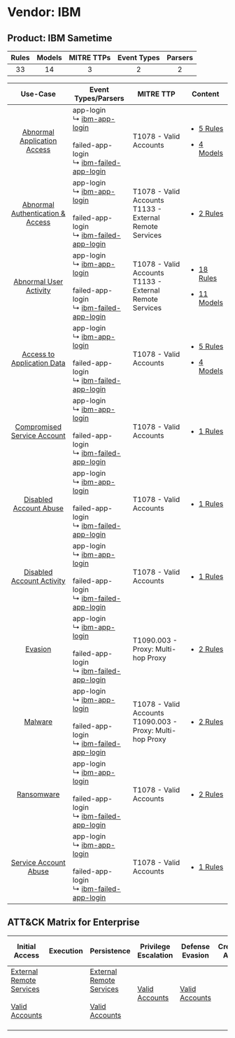 Vendor: IBM
===========
Product: IBM Sametime
---------------------
| Rules | Models | MITRE TTPs | Event Types | Parsers |
|:-----:|:------:|:----------:|:-----------:|:-------:|
|  33   |   14   |     3      |      2      |    2    |

|                                           Use-Case                                           | Event Types/Parsers                                                                                                                                                               | MITRE TTP                                                        | Content                                                                                                                 |
|:--------------------------------------------------------------------------------------------:| --------------------------------------------------------------------------------------------------------------------------------------------------------------------------------- | ---------------------------------------------------------------- | ----------------------------------------------------------------------------------------------------------------------- |
|      [Abnormal Application Access](../../../UseCases/uc_abnormal_application_access.md)      |  app-login<br> ↳ [ibm-app-login](Parsers/parserContent_ibm-app-login.md)<br><br> failed-app-login<br> ↳ [ibm-failed-app-login](Parsers/parserContent_ibm-failed-app-login.md)<br> | T1078 - Valid Accounts<br>                                       | [<ul><li>5 Rules</li></ul><ul><li>4 Models</li></ul>](Rules_Models/r_m_ibm_ibm_sametime_Abnormal_Application_Access.md) |
| [Abnormal Authentication & Access](../../../UseCases/uc_abnormal_authentication_&_access.md) |  app-login<br> ↳ [ibm-app-login](Parsers/parserContent_ibm-app-login.md)<br><br> failed-app-login<br> ↳ [ibm-failed-app-login](Parsers/parserContent_ibm-failed-app-login.md)<br> | T1078 - Valid Accounts<br>T1133 - External Remote Services<br>   | [<ul><li>2 Rules</li></ul>](Rules_Models/r_m_ibm_ibm_sametime_Abnormal_Authentication_&_Access.md)                      |
|           [Abnormal User Activity](../../../UseCases/uc_abnormal_user_activity.md)           |  app-login<br> ↳ [ibm-app-login](Parsers/parserContent_ibm-app-login.md)<br><br> failed-app-login<br> ↳ [ibm-failed-app-login](Parsers/parserContent_ibm-failed-app-login.md)<br> | T1078 - Valid Accounts<br>T1133 - External Remote Services<br>   | [<ul><li>18 Rules</li></ul><ul><li>11 Models</li></ul>](Rules_Models/r_m_ibm_ibm_sametime_Abnormal_User_Activity.md)    |
|       [Access to Application Data](../../../UseCases/uc_access_to_application_data.md)       |  app-login<br> ↳ [ibm-app-login](Parsers/parserContent_ibm-app-login.md)<br><br> failed-app-login<br> ↳ [ibm-failed-app-login](Parsers/parserContent_ibm-failed-app-login.md)<br> | T1078 - Valid Accounts<br>                                       | [<ul><li>5 Rules</li></ul><ul><li>4 Models</li></ul>](Rules_Models/r_m_ibm_ibm_sametime_Access_to_Application_Data.md)  |
|      [Compromised Service Account](../../../UseCases/uc_compromised_service_account.md)      |  app-login<br> ↳ [ibm-app-login](Parsers/parserContent_ibm-app-login.md)<br><br> failed-app-login<br> ↳ [ibm-failed-app-login](Parsers/parserContent_ibm-failed-app-login.md)<br> | T1078 - Valid Accounts<br>                                       | [<ul><li>1 Rules</li></ul>](Rules_Models/r_m_ibm_ibm_sametime_Compromised_Service_Account.md)                           |
|           [Disabled Account Abuse](../../../UseCases/uc_disabled_account_abuse.md)           |  app-login<br> ↳ [ibm-app-login](Parsers/parserContent_ibm-app-login.md)<br><br> failed-app-login<br> ↳ [ibm-failed-app-login](Parsers/parserContent_ibm-failed-app-login.md)<br> | T1078 - Valid Accounts<br>                                       | [<ul><li>1 Rules</li></ul>](Rules_Models/r_m_ibm_ibm_sametime_Disabled_Account_Abuse.md)                                |
|        [Disabled Account Activity](../../../UseCases/uc_disabled_account_activity.md)        |  app-login<br> ↳ [ibm-app-login](Parsers/parserContent_ibm-app-login.md)<br><br> failed-app-login<br> ↳ [ibm-failed-app-login](Parsers/parserContent_ibm-failed-app-login.md)<br> | T1078 - Valid Accounts<br>                                       | [<ul><li>1 Rules</li></ul>](Rules_Models/r_m_ibm_ibm_sametime_Disabled_Account_Activity.md)                             |
|                          [Evasion](../../../UseCases/uc_evasion.md)                          |  app-login<br> ↳ [ibm-app-login](Parsers/parserContent_ibm-app-login.md)<br><br> failed-app-login<br> ↳ [ibm-failed-app-login](Parsers/parserContent_ibm-failed-app-login.md)<br> | T1090.003 - Proxy: Multi-hop Proxy<br>                           | [<ul><li>2 Rules</li></ul>](Rules_Models/r_m_ibm_ibm_sametime_Evasion.md)                                               |
|                          [Malware](../../../UseCases/uc_malware.md)                          |  app-login<br> ↳ [ibm-app-login](Parsers/parserContent_ibm-app-login.md)<br><br> failed-app-login<br> ↳ [ibm-failed-app-login](Parsers/parserContent_ibm-failed-app-login.md)<br> | T1078 - Valid Accounts<br>T1090.003 - Proxy: Multi-hop Proxy<br> | [<ul><li>2 Rules</li></ul>](Rules_Models/r_m_ibm_ibm_sametime_Malware.md)                                               |
|                       [Ransomware](../../../UseCases/uc_ransomware.md)                       |  app-login<br> ↳ [ibm-app-login](Parsers/parserContent_ibm-app-login.md)<br><br> failed-app-login<br> ↳ [ibm-failed-app-login](Parsers/parserContent_ibm-failed-app-login.md)<br> | T1078 - Valid Accounts<br>                                       | [<ul><li>2 Rules</li></ul>](Rules_Models/r_m_ibm_ibm_sametime_Ransomware.md)                                            |
|            [Service Account Abuse](../../../UseCases/uc_service_account_abuse.md)            |  app-login<br> ↳ [ibm-app-login](Parsers/parserContent_ibm-app-login.md)<br><br> failed-app-login<br> ↳ [ibm-failed-app-login](Parsers/parserContent_ibm-failed-app-login.md)<br> | T1078 - Valid Accounts<br>                                       | [<ul><li>1 Rules</li></ul>](Rules_Models/r_m_ibm_ibm_sametime_Service_Account_Abuse.md)                                 |

ATT&CK Matrix for Enterprise
----------------------------
| Initial Access                                                                                                                                   | Execution | Persistence                                                                                                                                      | Privilege Escalation                                                | Defense Evasion                                                     | Credential Access | Discovery | Lateral Movement | Collection | Command and Control                                                                                                                       | Exfiltration | Impact |
| ------------------------------------------------------------------------------------------------------------------------------------------------ | --------- | ------------------------------------------------------------------------------------------------------------------------------------------------ | ------------------------------------------------------------------- | ------------------------------------------------------------------- | ----------------- | --------- | ---------------- | ---------- | ----------------------------------------------------------------------------------------------------------------------------------------- | ------------ | ------ |
| [External Remote Services](https://attack.mitre.org/techniques/T1133)<br><br>[Valid Accounts](https://attack.mitre.org/techniques/T1078)<br><br> |           | [External Remote Services](https://attack.mitre.org/techniques/T1133)<br><br>[Valid Accounts](https://attack.mitre.org/techniques/T1078)<br><br> | [Valid Accounts](https://attack.mitre.org/techniques/T1078)<br><br> | [Valid Accounts](https://attack.mitre.org/techniques/T1078)<br><br> |                   |           |                  |            | [Proxy: Multi-hop Proxy](https://attack.mitre.org/techniques/T1090/003)<br><br>[Proxy](https://attack.mitre.org/techniques/T1090)<br><br> |              |        |